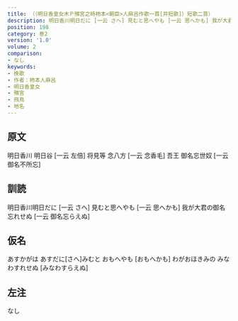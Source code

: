 ```yaml
---
title: （（明日香皇女木Ｐ殯宮之時柿本<朝臣>人麻呂作歌一首[并短歌]）短歌二首）
description: 明日香川明日だに [一云 さへ] 見むと思へやも [一云 思へかも] 我が大君の御名忘れせぬ [一云 御名忘らえぬ]
position: 198
category: 巻2
version: '1.0'
volume: 2
comparison:
- なし
keywords:
- 挽歌
- 作者：柿本人麻呂
- 明日香皇女
- 殯宮
- 飛鳥
- 地名
---
```


## 原文

明日香川 明日谷 [一云 左倍] 将見等 念八方 [一云 念香毛] 吾王 御名忘世奴 [一云 御名不所忘]

## 訓読

明日香川明日だに [一云 さへ] 見むと思へやも [一云 思へかも] 我が大君の御名忘れせぬ [一云 御名忘らえぬ]

## 仮名

あすかがは あすだに[さへ]みむと おもへやも [おもへかも] わがおほきみの みなわすれせぬ [みなわすらえぬ]

## 左注

なし
